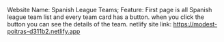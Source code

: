Website Name: Spanish League Teams;
Feature: First page is all Spanish league team list and every team card has a button. when you click the button you can see the details of the team.
netlify site link: https://modest-poitras-d311b2.netlify.app